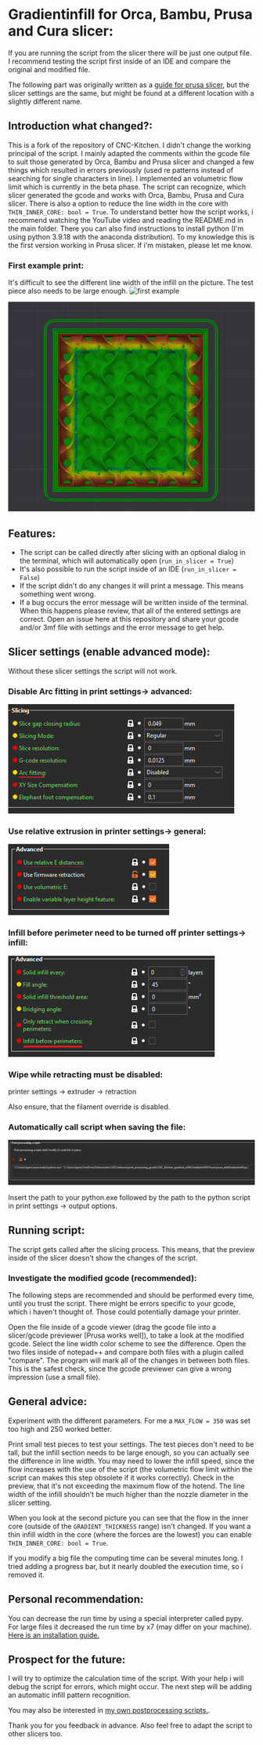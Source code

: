 # Gradientinfill for Orca, Bambu, Prusa and Cura slicer:
If you are running the script from the slicer there will be just one output file. I recommend testing the script first inside of an IDE and compare the original and modified file.

The following part was originally written as a [guide for prusa slicer](https://github.com/WatchingWatches/GradientInfill/tree/master/Prusa), but the slicer settings are the same, but might be found at a different location with a slightly different name.

## Introduction what changed?:
This is a fork of the repository of CNC-Kitchen. I didn't change the working principal of the script. I mainly adapted the comments within the gcode file to suit those generated by Orca, Bambu and Prusa slicer and changed a few things which resulted in errors previously (used re patterns instead of searching for single characters in line).
I implemented an volumetric flow limit which is currently in the beta phase. The script can recognize, which slicer generated the gcode and works with Orca, Bambu, Prusa and Cura slicer. There is also a option to reduce the line width in the core with ``THIN_INNER_CORE: bool = True``.
To understand better how the script works, i recommend watching the YouTube video and reading the README.md in the main folder. There you can also find instructions to install python (I'm using python 3.9.18 with the anaconda distribution). To my knowledge this is the first version working in Prusa slicer. If i'm mistaken, please let me know.

### First example print:
It's difficult to see the different line width of the infill on the picture. The test piece also needs to be large enough.
![first example](pictures/IMG_20240321_223411411.jpg)

![different line width](pictures/gcode_preview.png)
## Features:
- The script can be called directly after slicing with an optional dialog in the terminal, which will automatically open (``run_in_slicer = True``)
- It's also possible to run the script inside of an IDE (``run_in_slicer = False``)
- If the script didn't do any changes it will print a message. This means something went wrong.
- If a bug occurs the error message will be written inside of the terminal. When this happens please review, that all of the entered settings are correct. Open an issue here at this repository and share your gcode and/or 3mf file with settings and the error message to get help.

## Slicer settings (enable advanced mode):
Without these slicer settings the script will not work.
### Disable Arc fitting in print settings-> advanced:
![arc fitting](<pictures/Screenshot 2024-03-21 231928.png>)

### Use relative extrusion in printer settings-> general:

![Relative extrusion](<pictures/Screenshot 2024-03-21 232256.png>)

### Infill before perimeter need to be turned off printer settings-> infill:

![Infill](pictures/image.png)

### Wipe while retracting must be disabled:
printer settings -> extruder -> retraction

Also ensure, that the filament override is disabled.

### Automatically call script when saving the file:
![run script](pictures/image-2.png)

Insert the path to your python.exe followed by the path to the python script in print settings -> output options.

## Running script:
The script gets called after the slicing process. 
This means, that the preview inside of the slicer doesn't show the changes of the script.

### Investigate the modified gcode (recommended):
The following steps are recommended and should be performed every time, until you trust the script. There might be errors specific to your gcode, which i haven't thought of. Those could potentially damage your printer.

Open the file inside of a gcode viewer (drag the gcode file into a slicer/gcode previewer [Prusa works well]), to take a look at the modified gcode. Select the line width color scheme to see the difference. 
Open the two files inside of notepad++ and compare both files with a plugin called "compare". The program will mark all of the changes in between both files. This is the safest check, since the gcode previewer can give a wrong impression (use a small file).

## General advice:
Experiment with the different parameters. For me a ``MAX_FLOW = 350`` was set too high and 250 worked better.

Print small test pieces to test your settings. The test pieces don't need to be tall, but the infill section needs to be large enough, so you can actually see the difference in line width.
You may need to lower the infill speed, since the flow increases with the use of the script (the volumetric flow limit within the script can makes this step obsolete if it works correctly).
Check in the preview, that it's not exceeding the maximum flow of the hotend. The line width of the infill shouldn't be much higher than the nozzle diameter in the slicer setting.

When you look at the second picture you can see that the flow in the inner core (outside of the ``GRADIENT_THICKNESS`` range) isn't changed. If you want a thin infill width in the core (where the forces are the lowest) you can enable ``THIN_INNER_CORE: bool = True``.

If you modify a big file the computing time can be several minutes long.
I tried adding a progress bar, but it nearly doubled the execution time, so i removed it.

## Personal recommendation:
You can decrease the run time by using a special interpreter called pypy. For large files it decreased the run time by x7 (may differ on your machine). [Here is an installation guide.](https://doc.pypy.org/en/latest/install.html)

## Prospect for the future:
I will try to optimize the calculation time of the script.
With your help i will debug the script for errors, which might occur.
The next step will be adding an automatic infill pattern recognition.

You may also be interested in [my own postprocessing scripts.](https://github.com/WatchingWatches/Post_processing_gcode).

Thank you for you feedback in advance. Also feel free to adapt the script to other slicers too.